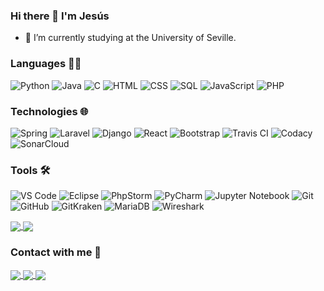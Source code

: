 ### Hi there 👋 I'm Jesús

- 🔭 I’m currently studying at the University of Seville.

### Languages 👨‍💻

![Python](https://img.shields.io/badge/-Python-000?&logo=Python)
![Java](https://img.shields.io/badge/-Java-000?&logo=Java&logoColor=4085EB)
![C](https://img.shields.io/badge/-C-000?&logo=C)
![HTML](https://img.shields.io/badge/-HTML-000?logo=html5)
![CSS](https://img.shields.io/badge/-CSS-000?logo=css3&logoColor=4085EB)
![SQL](https://img.shields.io/badge/-SQL-000?&logo=MySQL&logoColor=orange)
![JavaScript](https://img.shields.io/badge/-JavaScript-000?&logo=JavaScript)
![PHP](https://img.shields.io/badge/-PHP-000?logo=php)

### Technologies 🌐

![Spring](https://img.shields.io/badge/-Spring-000?&logo=Spring)
![Laravel](https://img.shields.io/badge/-Laravel-000?&logo=laravel)
![Django](https://img.shields.io/badge/-Django-000?&logo=django&logoColor=05F99B)
![React](https://img.shields.io/badge/-React-000?&logo=React)
![Bootstrap](https://img.shields.io/badge/-Bootstrap-000?logo=bootstrap)
![Travis CI](https://img.shields.io/badge/-Travis%20CI-000?&logo=Travis-CI)
![Codacy](https://img.shields.io/badge/-Codacy-000?&logo=codacy)
![SonarCloud](https://img.shields.io/badge/-SonarCloud-000?logo=sonarcloud)

### Tools 🛠

![VS Code](https://img.shields.io/badge/-VS%20Code-000?logo=visual-studio-code&logoColor=blue)
![Eclipse](https://img.shields.io/badge/-Eclipse-000?logo=eclipse&logoColor=651A91)
![PhpStorm](https://img.shields.io/badge/-PhpStorm-000?&logo=phpstorm&logoColor=violet)
![PyCharm](https://img.shields.io/badge/-PyCharm-000?&logo=pycharm&logoColor=F9F505)
![Jupyter Notebook](https://img.shields.io/badge/-Jupyter%20Notebook-000?logo=jupyter)
![Git](https://img.shields.io/badge/-Git-000?logo=git)
![GitHub](https://img.shields.io/badge/-GitHub-000?logo=github)
![GitKraken](https://img.shields.io/badge/-GitKraken-000?logo=gitkraken)
![MariaDB](https://img.shields.io/badge/-MariaDB-000?logo=mariadb&logoColor=CCAB63)
![Wireshark](https://img.shields.io/badge/-Wireshark-000?logo=wireshark&logoColor=112FDA)

<a href="https://github-readme-stats.vercel.app/api?username=Jesusjbs&show_icons=true&count_private=true&theme=react">
  <img align="center" src="https://github-readme-stats.vercel.app/api?username=Jesusjbs&show_icons=true&count_private=true&theme=react" />
</a>
<a href="https://github-readme-stats.vercel.app/api/top-langs/?username=Jesusjbs&layout=compact&theme=react">
  <img align="center" src="https://github-readme-stats.vercel.app/api/top-langs/?username=Jesusjbs&layout=compact&theme=react" />
</a>

### Contact with me 📩

<a href="https://twitter.com/Jesus_jbs17" target="_blank">
  <img align="center" src="https://img.shields.io/badge/-Twitter-1DA1F2?logo=twitter&logoColor=white" />
</a>
<a href="https://www.instagram.com/jesus_jbs/" target="_blank">
  <img align="center" src="https://img.shields.io/badge/Instagram-E4405F?logo=instagram&logoColor=white" />
</a>
<a href="mailto:jesbarsig@alum.us.es" target="_blank">
  <img align="center" src="https://img.shields.io/badge/-Gmail-D14836?logo=gmail&logoColor=white" />
</a>
